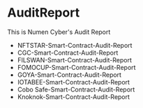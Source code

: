 # AuditReport
This is Numen Cyber's Audit Report

- NFTSTAR-Smart-Contract-Audit-Report 
- CGC-Smart-Contract-Audit-Report 
- FILSWAN-Smart-Contract-Audit-Report
- FOMOCUP-Smart-Contract-Audit-Report
- GOYA-Smart-Contract-Audit-Report 
- IOTABEE-Smart-Contract-Audit-Report
- Cobo Safe-Smart-Contract-Audit-Report
- Knoknok-Smart-Contract-Audit-Report
